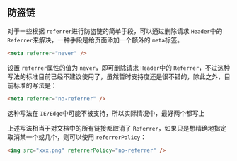 ## 防盗链

对于一些根据 `referrer`进行防盗链的简单手段，可以通过删除请求 `Header`中的 `Referrer`来解决，一种手段是给页面添加一个额外的 `meta`标签。

```html
<meta referrer="never" />
```

设置 `referrer`属性的值为 `never`，即可删除请求 `Header`中的 `Referrer`，不过这种写法的标准目前已经不建议使用了，虽然暂时支持度还是很不错的，除此之外，目前标准的写法是：

```html
<meta referrer="no-referrer" />
```

这种写法在 `IE/Edge`中可能不被支持，所以实际情况中，最好两个都写上

上述写法相当于对文档中的所有链接都取消了 `Referrer`，如果只是想精确地指定取消某一个或几个，则可以使用 `referrerPolicy`：

```html
<img src="xxx.png" referrerPolicy="no-referrer" />
```


